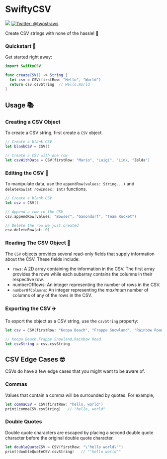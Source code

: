 # SwiftyCSV
<p>
    <img src="https://img.shields.io/badge/Swift-5.1-ff69b4.svg" />
    <a href="https://twitter.com/fire_at_will_">
        <img src="https://img.shields.io/badge/Contact-@fire_at_will_-lightgrey.svg?style=flat" alt="Twitter: @twostraws" />
    </a>
</p>

Create CSV strings with none of the hassle! 📝

### Quickstart 🚀
Get started right away:
```swift
import SwiftyCSV

func createCSV() -> String {
  let csv = CSV(firstRow: "Hello", "World")
  return csv.csvString  // Hello,World
}
```

## Usage 📚

### Creating a CSV Object 

To create a CSV string, first create a `CSV` object.

```swift
// Create a blank CSV
let blankCSV = CSV()

// Create a CSV with one row
let csvWithData = CSV(firstRow: "Mario", "Luigi", "Link, "Zelda")
```

### Editing the CSV 📝
To manipulate data, use the `appendRow(values: String...)` and `deleteRow(at rowIndex: Int)` functions.

```swift
// Create a blank CSV
let csv = CSV()

// Append a row to the CSV
csv.appendRow(values: "Bowser", "Ganondorf", "Team Rocket")

// Delete the row we just created
csv.deleteRow(at: 0)
```

### Reading The CSV Object 📖
The `CSV` objects provides several read-only fields that supply information about the CSV. These fields include:
- `rows`: A 2D array containing the information in the CSV. The first array provides the rows while each subarray contains the columns in their respective row.
- numberOfRows: An integer representing the number of rows in the CSV.
- `numberOfColumns`: An integer representing the *maximum* number of columns of any of the rows in the CSV.

### Exporting the CSV ✈️
To export the object as a CSV string, use the `csvString` property:

```swift
let csv = CSV(firstRow: "Koopa Beach", "Frappe Snowland", "Rainbow Road")

// Koopa Beach,Frappe Snowland,Rainbow Road
let csvString = csv.csvString
```

## CSV Edge Cases 🤓
CSVs do have a few edge cases that you might want to be aware of.

### Commas
Values that contain a comma will be surrounded by quotes. For example,

```swift
let commaCSV = CSV(firstRow: "hello, world")
print(commaCSV.csvString)   // "hello, world"
```

### Double Quotes
Double quote characters are escaped by placing a second double quote character before the original double quote character.

```swift
let doubleQuoteCSV = CSV(firstRow: "\"hello world\"")
print(doubleQuoteCSV.csvString)   // ""hello world"" 

